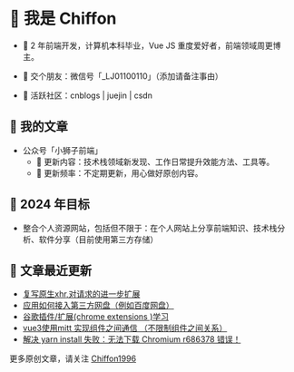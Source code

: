 # 🍰 我是 Chiffon

- 🍎 2 年前端开发，计算机本科毕业，Vue JS 重度爱好者，前端领域周更博主。

- 🍊 交个朋友：微信号「_LJ01100110」（添加请备注事由）

- 🍉 活跃社区：cnblogs | juejin | csdn

## 🍯 我的文章
- 公众号「小狮子前端」
  - 🍓 更新内容：技术栈领域新发现、工作日常提升效能方法、工具等。
  - 🍓 更新频率：不定期更新，用心做好原创内容。

## 🎯 2024 年目标
- 整合个人资源网站，包括但不限于：在个人网站上分享前端知识、技术栈分析、软件分享（目前使用第三方存储）

## 💭 文章最近更新
- [复写原生xhr,对请求的进一步扩展](https://www.cnblogs.com/zhengzhijian/p/17960813)
- [应用如何接入第三方网盘（例如百度网盘）](https://www.cnblogs.com/zhengzhijian/p/17888535.html)
- [谷歌插件/扩展(chrome extensions )学习](https://www.cnblogs.com/zhengzhijian/p/17662200.html)
- [vue3使用mitt 实现组件之间通信 （不限制组件之间关系）](https://www.cnblogs.com/zhengzhijian/p/17662200.html)
- [解决 yarn install 失败：无法下载 Chromium r686378 错误！](https://www.cnblogs.com/zhengzhijian/p/17662200.html)

更多原创文章，请关注 [Chiffon1996](https://home.cnblogs.com/u/zhengzhijian)  
